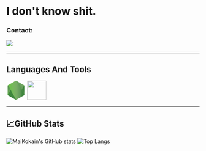 # I don't know shit.

### Contact:

<p align="left">
  <a href="https://discord.com/users/722647978577363026">
    <img src="https://img.shields.io/badge/Discord-Hentai%234902-blue?style=for-the-badge&logo=appveyor?link=https://discord.com/users/722647978577363026&link=https://discord.com/users/722647978577363026" height="40"/>
  </a>
</p>

---

## Languages And Tools

<a href="https://nodejs.org/"><img src="https://raw.githubusercontent.com/github/explore/main/topics/nodejs/nodejs.png" width="50" height="50"></a>
<a href="https://code.visualstudio.com/download"><img src="https://external-content.duckduckgo.com/ip3/code.visualstudio.com.ico" width="50" height="50" padding="5"></a>


---

## 📈GitHub Stats

![MaiKokain's GitHub stats](https://github-readme-stats.vercel.app/api?username=MaiKokain&show_icons=true&bg_color=30,e96443,904e95&hide=stars,contribs&icon_color=0f0f0f&title_color=0f0f0f)
![Top Langs](https://github-readme-stats.vercel.app/api/top-langs/?username=MaiKokain&layout=compact&bg_color=30,e96443,904e95&hide=stars&icon_color=0f0f0f&title_color=0f0f0f&langs_count=5)
